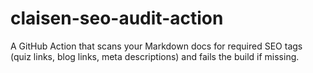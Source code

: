 # claisen-seo-audit-action
A GitHub Action that scans your Markdown docs for required SEO tags (quiz links, blog links, meta descriptions) and fails the build if missing.
